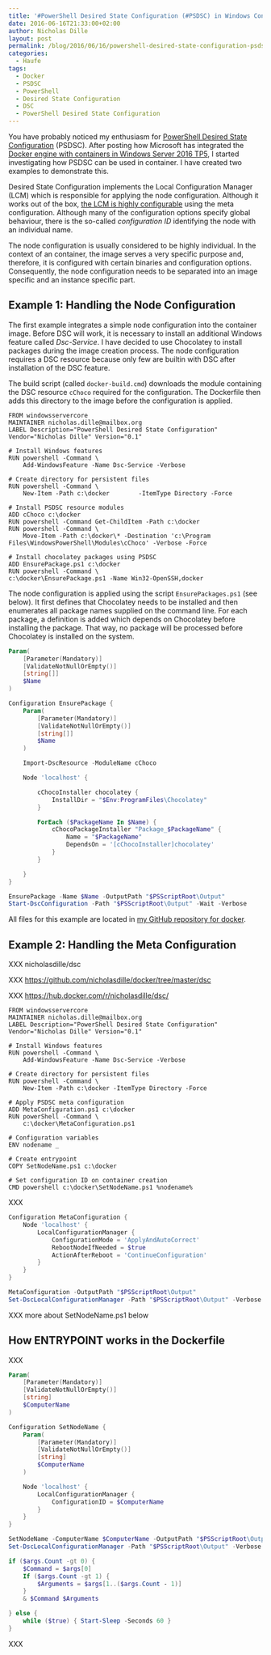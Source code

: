 ```yaml
---
title: '#PowerShell Desired State Configuration (#PSDSC) in Windows Containers using #Docker'
date: 2016-06-16T21:33:00+02:00
author: Nicholas Dille
layout: post
permalink: /blog/2016/06/16/powershell-desired-state-configuration-psdsc-in-windows-containers-using-docker/
categories:
  - Haufe
tags:
  - Docker
  - PSDSC
  - PowerShell
  - Desired State Configuration
  - DSC
  - PowerShell Desired State Configuration
---
```

You have probably noticed my enthusiasm for [PowerShell Desired State Configuration](http://dille.name/blog/tags/#PSDSC) (PSDSC). After posting how Microsoft has integrated the [Docker engine with containers in Windows Server 2016 TP5](http://dille.name/blog/2016/06/08/build-ship-run-containers-with-windows-server-2016-tp5/), I started investigating how PSDSC can be used in container. I have created two examples to demonstrate this.<!--more-->

Desired State Configuration implements the Local Configuration Manager (LCM) which is responsible for applying the node configuration. Although it works out of the box, [the LCM is highly configurable](https://msdn.microsoft.com/en-us/powershell/dsc/metaconfig) using the meta configuration. Although many of the configuration options specify global behaviour, there is the so-called *configuration ID* identifying the node with an individual name.

The node configuration is usually considered to be highly individual. In the context of an container, the image serves a very specific purpose and, therefore, it is configured with certain binaries and configuration options. Consequently, the node configuration needs to be separated into an image specific and an instance specific part.

## Example 1: Handling the Node Configuration

The first example integrates a simple node configuration into the container image. Before DSC will work, it is necessary to install an additional Windows feature called *Dsc-Service*. I have decided to use Chocolatey to install packages during the image creation process. The node configuration requires a DSC resource because only few are builtin with DSC after installation of the DSC feature.

The build script (called `docker-build.cmd`) downloads the module containing the DSC resource `cChoco` required for the configuration. The Dockerfile then adds this directory to the image before the configuration is applied.

```
FROM windowsservercore
MAINTAINER nicholas.dille@mailbox.org
LABEL Description="PowerShell Desired State Configuration" Vendor="Nicholas Dille" Version="0.1"

# Install Windows features
RUN powershell -Command \
    Add-WindowsFeature -Name Dsc-Service -Verbose

# Create directory for persistent files
RUN powershell -Command \
    New-Item -Path c:\docker        -ItemType Directory -Force

# Install PSDSC resource modules
ADD cChoco c:\docker
RUN powershell -Command Get-ChildItem -Path c:\docker
RUN powershell -Command \
    Move-Item -Path c:\docker\* -Destination 'c:\Program Files\WindowsPowerShell\Modules\cChoco' -Verbose -Force

# Install chocolatey packages using PSDSC
ADD EnsurePackage.ps1 c:\docker
RUN powershell -Command \
c:\docker\EnsurePackage.ps1 -Name Win32-OpenSSH,docker
```

The node configuration is applied using the script `EnsurePackages.ps1` (see below). It first defines that Chocolatey needs to be installed and then enumerates all package names supplied on the command line. For each package, a definition is added which depends on Chocolatey before installing the package. That way, no package will be processed before Chocolatey is installed on the system.

```powershell
Param(
    [Parameter(Mandatory)]
    [ValidateNotNullOrEmpty()]
    [string[]]
    $Name
)

Configuration EnsurePackage {
    Param(
        [Parameter(Mandatory)]
        [ValidateNotNullOrEmpty()]
        [string[]]
        $Name
    )

    Import-DscResource -ModuleName cChoco

    Node 'localhost' {

        cChocoInstaller chocolatey {
            InstallDir = "$Env:ProgramFiles\Chocolatey"
        }

        ForEach ($PackageName In $Name) {
            cChocoPackageInstaller "Package_$PackageName" {
                Name = "$PackageName"
                DependsOn = '[cChocoInstaller]chocolatey'
            }
        }

    }
}

EnsurePackage -Name $Name -OutputPath "$PSScriptRoot\Output"
Start-DscConfiguration -Path "$PSScriptRoot\Output" -Wait -Verbose
```

All files for this example are located in [my GitHub repository for docker](https://github.com/nicholasdille/docker/tree/master/dsc2).

## Example 2: Handling the Meta Configuration

XXX nicholasdille/dsc

XXX https://github.com/nicholasdille/docker/tree/master/dsc

XXX https://hub.docker.com/r/nicholasdille/dsc/

```
FROM windowsservercore
MAINTAINER nicholas.dille@mailbox.org
LABEL Description="PowerShell Desired State Configuration" Vendor="Nicholas Dille" Version="0.1"

# Install Windows features
RUN powershell -Command \
    Add-WindowsFeature -Name Dsc-Service -Verbose

# Create directory for persistent files
RUN powershell -Command \
    New-Item -Path c:\docker -ItemType Directory -Force

# Apply PSDSC meta configuration
ADD MetaConfiguration.ps1 c:\docker
RUN powerShell -Command \
    c:\docker\MetaConfiguration.ps1

# Configuration variables
ENV nodename _

# Create entrypoint
COPY SetNodeName.ps1 c:\docker

# Set configuration ID on container creation
CMD powershell c:\docker\SetNodeName.ps1 %nodename%
```

XXX

```powershell
Configuration MetaConfiguration {
    Node 'localhost' {
        LocalConfigurationManager {
            ConfigurationMode = 'ApplyAndAutoCorrect'
            RebootNodeIfNeeded = $true
            ActionAfterReboot = 'ContinueConfiguration'
        }
    }
}

MetaConfiguration -OutputPath "$PSScriptRoot\Output"
Set-DscLocalConfigurationManager -Path "$PSScriptRoot\Output" -Verbose
```

XXX more about SetNodeName.ps1 below

## How ENTRYPOINT works in the Dockerfile

XXX

```powershell
Param(
    [Parameter(Mandatory)]
    [ValidateNotNullOrEmpty()]
    [string]
    $ComputerName
)

Configuration SetNodeName {
    Param(
        [Parameter(Mandatory)]
        [ValidateNotNullOrEmpty()]
        [string]
        $ComputerName
    )

    Node 'localhost' {
        LocalConfigurationManager {
            ConfigurationID = $ComputerName
        }
    }
}

SetNodeName -ComputerName $ComputerName -OutputPath "$PSScriptRoot\Output"
Set-DscLocalConfigurationManager -Path "$PSScriptRoot\Output" -Verbose

if ($args.Count -gt 0) {
    $Command = $args[0]
    If ($args.Count -gt 1) {
        $Arguments = $args[1..($args.Count - 1)]
    }
    & $Command $Arguments

} else {
    while ($true) { Start-Sleep -Seconds 60 }
}
```

XXX
